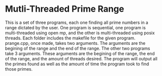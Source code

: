 # Mutli-Threaded Prime Range
This is a set of three programs, each one finding all prime numbers in a range dictated by the user. One program is sequential, one program is multi-threaded using open mp, and the other is multi-threaded using posix threads. Each folder includes the makefile for the given program. prange.cpp, once made, takes two arguments. The arguments are the begining of the range and the end of the range. The other two programs take 3 arguments. These arguments are the begining of the range, the end of the range, and the amount of threads desired. The program will output all the primes found as well as the amount of time the program took to find those primes.
